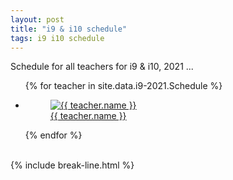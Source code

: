 ```yaml
---
layout: post
title: "i9 & i10 schedule"
tags: i9 i10 schedule
---
```


Schedule for all teachers for i9 & i10, 2021 ...

<ul class="photo-gallery">
  {% for teacher in site.data.i9-2021.Schedule %}
    <li>
      <a href="{{ site.gdrive }}{{ teacher.link }}">
        <figure>
          <img src="{{ teacher.photo | relative_url }}" alt="{{ teacher.name }}">
          <figcaption>{{ teacher.name }}</figcaption>
        </figure> 
      </a>
    </li>
  {% endfor %}
</ul>

<br>
{% include break-line.html %}

